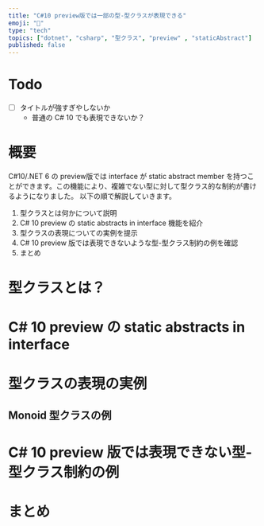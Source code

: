 ```yaml
---
title: "C#10 preview版では一部の型-型クラスが表現できる"
emoji: "👏"
type: "tech"
topics: ["dotnet", "csharp", "型クラス", "preview" , "staticAbstract"]
published: false
---
```


# Todo

- [ ] タイトルが強すぎやしないか
  - 普通の C# 10 でも表現できないか？


# 概要

C#10/.NET 6 の preview版では interface が static abstract member を持つことができます。この機能により、複雑でない型に対して型クラス的な制約が書けるようになりました。
以下の順で解説していきます。

1. 型クラスとは何かについて説明
2. C# 10 preview の static abstracts in interface 機能を紹介
3. 型クラスの表現についての実例を提示
4. C# 10 preview 版では表現できないような型-型クラス制約の例を確認
5. まとめ

# 型クラスとは？

# C# 10 preview の static abstracts in interface

# 型クラスの表現の実例

## Monoid 型クラスの例

# C# 10 preview 版では表現できない型-型クラス制約の例

# まとめ
